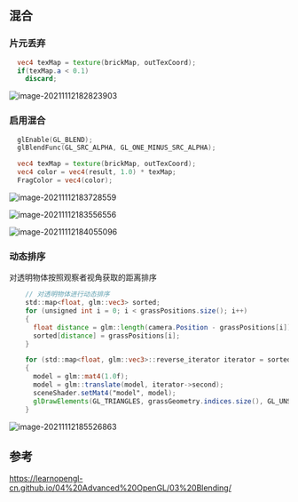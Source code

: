 ## 混合

### 片元丢弃

```glsl
  vec4 texMap = texture(brickMap, outTexCoord);
  if(texMap.a < 0.1)
    discard;
```

![image-20211112182823903](image-20211112182823903.png)

### 启用混合

```c++
  glEnable(GL_BLEND);
  glBlendFunc(GL_SRC_ALPHA, GL_ONE_MINUS_SRC_ALPHA);
```

```glsl
  vec4 texMap = texture(brickMap, outTexCoord);
  vec4 color = vec4(result, 1.0) * texMap;
  FragColor = vec4(color);
```

![image-20211112183728559](image-20211112183728559.png)

![image-20211112183556556](image-20211112183556556.png)

![image-20211112184055096](image-20211112184055096.png)

### 动态排序

对透明物体按照观察者视角获取的距离排序

```glsl
    // 对透明物体进行动态排序
    std::map<float, glm::vec3> sorted;
    for (unsigned int i = 0; i < grassPositions.size(); i++)
    {
      float distance = glm::length(camera.Position - grassPositions[i]);
      sorted[distance] = grassPositions[i];
    }

    for (std::map<float, glm::vec3>::reverse_iterator iterator = sorted.rbegin(); iterator != sorted.rend(); iterator++)
    {
      model = glm::mat4(1.0f);
      model = glm::translate(model, iterator->second);
      sceneShader.setMat4("model", model);
      glDrawElements(GL_TRIANGLES, grassGeometry.indices.size(), GL_UNSIGNED_INT, 0);
    }


```

![image-20211112185526863](image-20211112185526863.png)

## 参考

https://learnopengl-cn.github.io/04%20Advanced%20OpenGL/03%20Blending/

